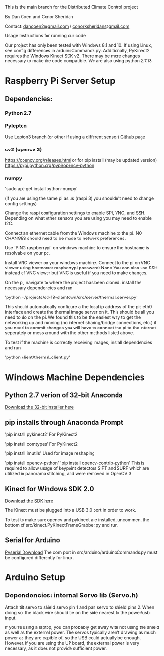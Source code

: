 This is the main branch for the Distributed Climate Control project

By Dan Coen and Conor Sheridan

Contact: dancoen2@gmail.com / conorksheridan@gmail.com

Usage Instructions for running our code

Our project has only been tested with Windows 8.1 and 10. If using Linux, see config differences in arduinoCommands.py. Additionally, PyKinect2 requires the Windows Kinect SDK v2. There may be more changes necessary to make the code compatible. We are also using python 2.7.13


# Raspberry Pi Server Setup
## Dependencies: 

### Python 2.7

### Pylepton
Use Lepton3 branch (or other if using a different sensor)
[Github page](https://github.com/groupgets/pylepton)

### cv2 (opencv 3)
https://opencv.org/releases.html
or for pip install (may be updated version)
https://pypi.python.org/pypi/opencv-python

### numpy
'sudo apt-get install python-numpy'



(if you are using the same pi as us (raspi 3) you shouldn't need to change config settings)

Change the raspi configuration settings to enable SPI, VNC, and SSH. Depending on what other sensors you are using
you may need to enable I2C. 

Connect an ethernet cable from the Windows machine to the pi. NO CHANGES should need to be made to network preferences. 

Use 'PING raspberrypi' on windows machine to ensure the hostname is resolvable on your pc.  


Install VNC viewer on your windows machine. 
Connect to the pi on VNC viewer using hostname: raspberrypi   password: None
You can also use SSH instead of VNC viewer but VNC is useful if you need to make changes. 

On the pi, navigate to where the project has been cloned. install the necessary dependencies and run 

'python ~/projects/sd-18-slamtown/src/server/thermal_server.py'

This should automatically configure a the local ip address of the pis eth0 interface and create the thermal image server on it. 
This should be all you need to do on the pi. We found this to be the easiest way to get the networking up and running 
(no internet sharing/bridge connections, etc.) if you need to commit changes you will have to connect the pi to the internet 
seperately or mess around with the other methods listed above.

To test if the machine is correctly receiving images, install dependencies and run 

'python client/thermal_client.py'



# Windows Machine Dependencies

## Python 2.7 verion of 32-bit Anaconda
[Download the 32-bit installer here](https://www.anaconda.com/download/)

## pip installs through Anaconda Prompt

'pip install pykinect2'
For PyKinect2

'pip install comtypes'
For PyKinect2

'pip install imutils'
Used for image reshaping

'pip install opencv-python'
'pip install opencv-contrib-python'
This is required to allow usage of keypoint detectors SIFT and SURF which are utilized in panorama stitching, and were removed in OpenCV 3

## Kinect for Windows SDK 2.0
[Download the SDK here](https://www.microsoft.com/en-us/download/details.aspx?id=44561) 

The Kinect must be plugged into a USB 3.0 port in order to work.

To test to make sure opencv and pykinect are installed, uncomment the bottom of src/kinect/PyKinectFrameGrabber.py and run.


## Serial for Arduino

[Pyserial Download](https://pypi.python.org/pypi/pyserial/2.7)
The com port in src/arduino/arduinoCommands.py must be configured differently for linux.


# Arduino Setup

## Dependencies: internal Servo lib (Servo.h)

Attach tilt servo to shield servo pin 1 and pan servo to shield pins 2. When doing so, the black wire should be on the side nearest
to the power/usb input.

If you're using a laptop, you can probably get away with not using the shield as well as the external power. The servos typically aren't drawing as much power as they are capible of, so the USB could actually be enough. However, if you are using the UP board, the external power is very necessary, as it does not provide sufficient power.






